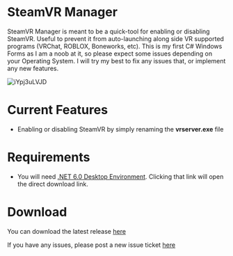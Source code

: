 # SteamVR Manager
 
SteamVR Manager is meant to be a quick-tool for enabling or disabling SteamVR. Useful to prevent it from auto-launching along side VR supported programs (VRChat, ROBLOX, Boneworks, etc).
This is my first C# Windows Forms as I am a noob at it, so please expect some issues depending on your Operating System. I will try my best to fix any issues that, or implement any new features.

![iYpj3uLVJD](https://github.com/user-attachments/assets/0babc510-aa19-4425-87e6-116afaae715f)

# Current Features
- Enabling or disabling SteamVR by simply renaming the **vrserver.exe** file

# Requirements
- You will need [.NET 6.0 Desktop Environment](https://dotnet.microsoft.com/en-us/download/dotnet/thank-you/runtime-desktop-6.0.32-windows-x64-installer). Clicking that link will open the direct download link.

# Download
You can download the latest release [here](https://github.com/zachup100/SteamVR-Manager/releases)

If you have any issues, please post a new issue ticket [here](https://github.com/zachup100/SteamVR-Manager/issues)
